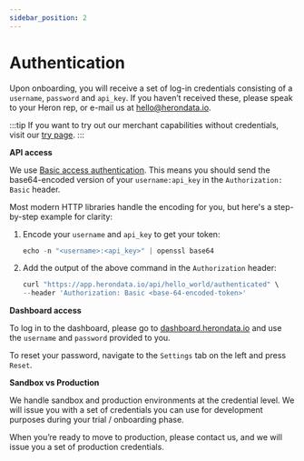 ```yaml
---
sidebar_position: 2
---
```


# Authentication

Upon onboarding, you will receive a set of log-in credentials consisting of a
`username`, `password` and `api_key`. If you haven’t received these, please
speak to your Heron rep, or e-mail us at hello@herondata.io.

:::tip
If you want to try out our merchant capabilities without credentials, visit our [try page](https://www.herondata.io/try).
:::

**API access**

We use [Basic access
authentication](https://en.wikipedia.org/wiki/Basic_access_authentication).
This means you should send the base64-encoded version of
your `username:api_key` in the `Authorization: Basic` header.

Most modern HTTP libraries handle the encoding for you, but here's a
step-by-step example for clarity:

1. Encode your `username` and `api_key` to get your token:

    ```jsx
    echo -n "<username>:<api_key>" | openssl base64
    ```

2. Add the output of the above command in the `Authorization` header:

    ```jsx
    curl "https://app.herondata.io/api/hello_world/authenticated" \
    --header 'Authorization: Basic <base-64-encoded-token>'
    ```

**Dashboard access**

To log in to the dashboard, please go to
[dashboard.herondata.io](http://dashboard.herondata.io) and use the `username`
and `password` provided to you.

To reset your password, navigate to the `Settings` tab on the left and press
`Reset`.

**Sandbox vs Production**

We handle sandbox and production environments at the credential level. We will
issue you with a set of credentials you can use for development purposes during
your trial / onboarding phase. 

When you’re ready to move to production, please contact us, and we will issue
you a set of production credentials.
